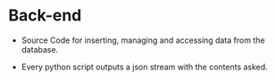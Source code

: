 # **Back-end**
  
  - Source Code for inserting, managing and accessing data from the database.

  - Every python script outputs a json stream with the contents asked.

